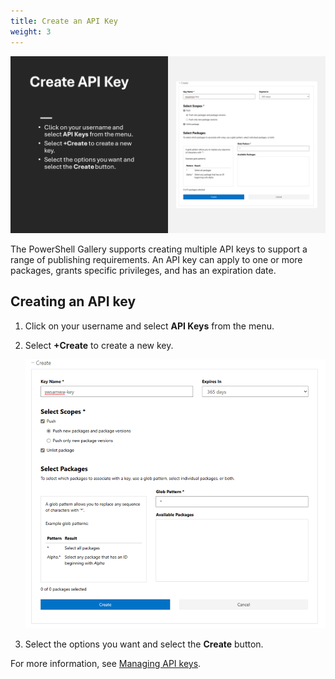 ```yaml
---
title: Create an API Key
weight: 3
---
```


![Create an API key][05]

The PowerShell Gallery supports creating multiple API keys to support a range of publishing
requirements. An API key can apply to one or more packages, grants specific privileges, and has an
expiration date.

## Creating an API key

1. Click on your username and select **API Keys** from the menu.
1. Select **+Create** to create a new key.

   ![API Key properties][03]

1. Select the options you want and select the **Create** button.

For more information, see [Managing API keys][04].

<!-- link references -->
[03]: api-key-props.png
[04]: https://learn.microsoft.com/powershell/gallery/how-to/managing-profile/creating-apikeys
[05]: slide3.png

